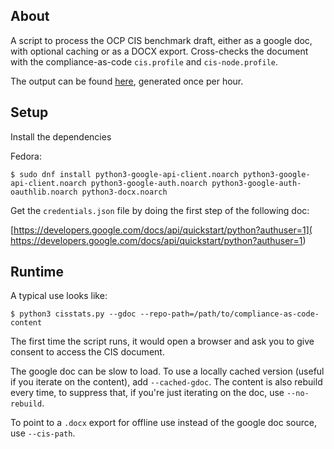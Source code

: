 ## About

A script to process the OCP CIS benchmark draft, either as a google doc,
with optional caching or as a DOCX export. Cross-checks the document
with the compliance-as-code `cis.profile` and `cis-node.profile`.

The output can be found [here](https://jhrozek.fedorapeople.org/cis_stats.txt),
generated once per hour.

## Setup

Install the dependencies

Fedora:

```
$ sudo dnf install python3-google-api-client.noarch python3-google-api-client.noarch python3-google-auth.noarch python3-google-auth-oauthlib.noarch python3-docx.noarch
```

Get the `credentials.json` file by doing the first step of the following doc:

[https://developers.google.com/docs/api/quickstart/python?authuser=1](
https://developers.google.com/docs/api/quickstart/python?authuser=1)

## Runtime

A typical use looks like:
```
$ python3 cisstats.py --gdoc --repo-path=/path/to/compliance-as-code-content
```
The first time the script runs, it would open a browser and ask you to
give consent to access the CIS document. 

The google doc can be slow to load. To use a locally cached version (useful if
you iterate on the content), add `--cached-gdoc`. The content is also rebuild
every time, to suppress that, if you're just iterating on the doc, use
`--no-rebuild`.

To point to a `.docx` export for offline use instead of the google doc source,
use `--cis-path`.
